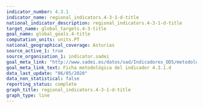 ```yaml
---
indicator_number: 4.3.1
indicator_name: regional_indicators.4-3-1-d-title
national_indicator_description: regional_indicators.4-3-1-d-title
target_name: global_targets.4-3-title
goal_name: global_goals.4-title
computation_units: units.PT
national_geographical_coverage: Asturias
source_active_1: true
source_organisation_1: indicator.sadei
goal_meta_link: "http://www.sadei.es/datos/sad/Indicadores_ODS/metodologia/4.3.1.d.pdf"
goal_meta_link_text: Ficha metodológica del indicador 4.3.1.d
data_last_update: "06/05/2020"
data_non_statistical: false
reporting_status: complete
graph_title: regional_indicators.4-3-1-d-title
graph_type: line
---
```

